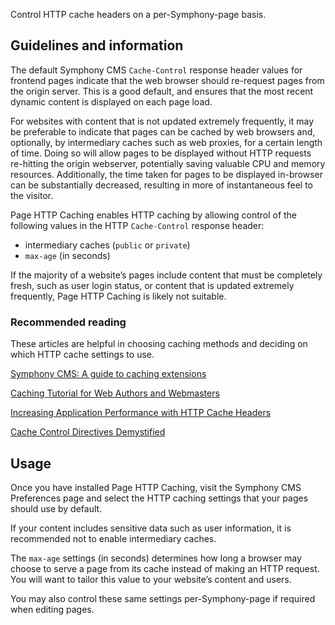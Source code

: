 Control HTTP cache headers on a per-Symphony-page basis.

## Guidelines and information

The default Symphony CMS `Cache-Control` response header values for frontend pages indicate that the web browser should re-request pages from the origin server. This is a good default, and ensures that the most recent dynamic content is displayed on each page load.

For websites with content that is not updated extremely frequently, it may be preferable to indicate that pages can be cached by web browsers and, optionally, by intermediary caches such as web proxies, for a certain length of time. Doing so will allow pages to be displayed without HTTP requests re-hitting the origin webserver, potentially saving valuable CPU and memory resources. Additionally, the time taken for pages to be displayed in-browser can be substantially decreased, resulting in more of instantaneous feel to the visitor.

Page HTTP Caching enables HTTP caching by allowing control of the following values in the HTTP `Cache-Control` response header:

 * intermediary caches (`public` or `private`)
 * `max-age` (in seconds)

If the majority of a website’s pages include content that must be completely fresh, such as user login status, or content that is updated extremely frequently, Page HTTP Caching is likely not suitable.

### Recommended reading

These articles are helpful in choosing caching methods and deciding on which HTTP cache settings to use.

[Symphony CMS: A guide to caching extensions](http://getsymphony.com/learn/articles/view/a-guide-to-caching-extensions/)

[Caching Tutorial for Web Authors and Webmasters](http://www.mnot.net/cache_docs/)

[Increasing Application Performance with HTTP Cache Headers](https://devcenter.heroku.com/articles/increasing-application-performance-with-http-cache-headers)

[Cache Control Directives Demystified](http://palizine.plynt.com/issues/2008Jul/cache-control-attributes/)

## Usage

Once you have installed Page HTTP Caching, visit the Symphony CMS Preferences page and select the HTTP caching settings that your pages should use by default.

If your content includes sensitive data such as user information, it is recommended not to enable intermediary caches.

The `max-age` settings (in seconds) determines how long a browser may choose to serve a page from its cache instead of making an HTTP request. You will want to tailor this value to your website’s content and users.

You may also control these same settings per-Symphony-page if required when editing pages.
